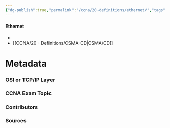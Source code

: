 ```yaml
---
{"dg-publish":true,"permalink":"/ccna/20-definitions/ethernet/","tags":["defs_ccna"],"created":"2023-11-05T10:55:11.000-08:00","updated":"2023-11-08T13:57:25.697-08:00"}
---
```


#### Ethernet
- 
- [[CCNA/20 - Definitions/CSMA-CD\|CSMA/CD]]






# Metadata
### OSI or TCP/IP Layer

### CCNA Exam Topic

### Contributors

### Sources

